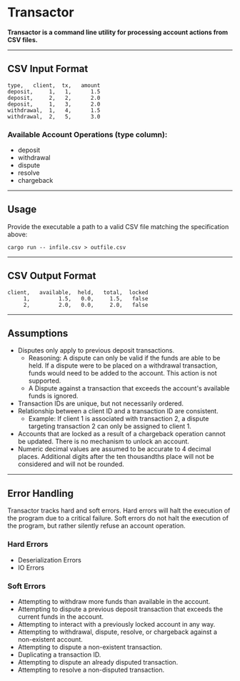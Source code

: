 # Transactor

**Transactor is a command line utility for processing account actions from CSV files.**

---

## CSV Input Format

```
type,   client,  tx,   amount
deposit,     1,   1,      1.5
deposit,     2,   2,      2.0
deposit,     1,   3,      2.0
withdrawal,  1,   4,      1.5
withdrawal,  2,   5,      3.0
```
### Available Account Operations (type column):
- deposit
- withdrawal
- dispute
- resolve
- chargeback

---

## Usage

Provide the executable a path to a valid CSV file matching the specification above:

```
cargo run -- infile.csv > outfile.csv
```
---

## CSV Output Format

```
client,   available,  held,   total,  locked
     1,         1.5,   0.0,     1.5,   false
     2,         2.0,   0.0,     2.0,   false
```
---

## Assumptions

- Disputes only apply to previous deposit transactions.
   - Reasoning: A dispute can only be valid if the funds are able to be held. If a dispute were to be placed on a withdrawal  transaction, funds would need to be added to the account. This action is not supported.
   - A Dispute against a transaction that exceeds the account's available funds is ignored.
- Transaction IDs are unique, but not necessarily ordered.
- Relationship between a client ID and a transaction ID are consistent.
   - Example: If client 1 is associated with transaction 2, a dispute targeting transaction 2 can only be assigned to client 1.
- Accounts that are locked as a result of a chargeback operation cannot be updated. There is no mechanism to unlock an account.
- Numeric decimal values are assumed to be accurate to 4 decimal places. Additional digits after the ten thousandths place will not be considered and will not be rounded.

---

## Error Handling

Transactor tracks hard and soft errors. Hard errors will halt the execution of the program due to a critical failure. Soft errors do not halt the execution of the program, but rather silently refuse an account operation.

### Hard Errors
- Deserialization Errors
- IO Errors

### Soft Errors
- Attempting to withdraw more funds than available in the account.
- Attempting to dispute a previous deposit transaction that exceeds the current funds in the account.
- Attempting to interact with a previously locked account in any way.
- Attempting to withdrawal, dispute, resolve, or chargeback against a non-existent account.
- Attempting to dispute a non-existent transaction.
- Duplicating a transaction ID.
- Attempting to dispute an already disputed transaction.
- Attempting to resolve a non-disputed transaction.